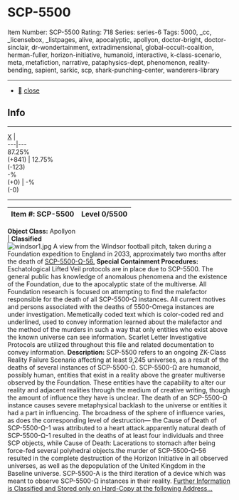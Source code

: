 # SCP-5500
Item Number: SCP-5500
Rating: 718
Series: series-6
Tags: 5000, _cc, _licensebox, _listpages, alive, apocalyptic, apollyon, doctor-bright, doctor-sinclair, dr-wondertainment, extradimensional, global-occult-coalition, herman-fuller, horizon-initiative, humanoid, interactive, k-class-scenario, meta, metafiction, narrative, pataphysics-dept, phenomenon, reality-bending, sapient, sarkic, scp, shark-punching-center, wanderers-library

---

  * [](javascript:;)
[close](javascript:;)
## Info
* * *
[X](javascript:;)
|   
---|---  
87.25%  
(+841) | 12.75%  
(-123)  
-%  
(+0) | -%  
(-0)  
* * *

**Item #:** SCP-5500 | **Level 0/5500**  
---|---  
**Object Class:** Apollyon  
| **Classified**  
![windsor1.jpg](https://scp-wiki.wdfiles.com/local--files/fragment:scp-5500-1/windsor1.jpg)
A view from the Windsor football pitch, taken during a Foundation expedition to England in 2033, approximately two months after the death of [SCP-5500-Ω-56.](http://www.scp-wiki.net/djoric-s-author-page)
**Special Containment Procedures:** Eschatological Lifted Veil protocols are in place due to SCP-5500. The general public has knowledge of anomalous phenomena and the existence of the Foundation, due to the apocalyptic state of the multiverse.
All Foundation research is focused on attempting to find the malefactor responsible for the death of all SCP-5500-Ω instances. All current motives and persons associated with the deaths of 5500-Omega instances are under investigation. Memetically coded text which is color-coded red and underlined, used to convey information learned about the malefactor and the method of the murders in such a way that only entities who exist above the known universe can see information. Scarlet Letter Investigative Protocols are utilized throughout this file and related documentation to convey information.
**Description:** SCP-5500 refers to an ongoing ZK-Class Reality Failure Scenario affecting at least 9,245 universes, as a result of the deaths of several instances of SCP-5500-Ω.
SCP-5500-Ω are humanoid, possibly human, entities that exist in a reality above the greater multiverse observed by the Foundation. These entities have the capability to alter our reality and adjacent realities through the medium of creative writing, though the amount of influence they have is unclear.
The death of an SCP-5500-Ω instance causes severe metaphysical backlash to the universe or entities it had a part in influencing. The broadness of the sphere of influence varies, as does the corresponding level of destruction— the Cause of Death of SCP-5500-Ω-1 was attributed to a heart attack.apparently natural death of SCP-5500-Ω-1 resulted in the deaths of at least four individuals and three SCP objects, while Cause of Death: Lacerations to stomach after being force-fed several polyhedral objects.the murder of SCP-5500-Ω-56 resulted in the complete destruction of the Horizon Initiative in all observed universes, as well as the depopulation of the United Kingdom in the Baseline universe.
SCP-5500-A is the third iteration of a device which was meant to observe SCP-5500-Ω instances in their reality.
[Further Information is Classified and Stored only on Hard-Copy at the following Address...](/scp-5500/offset/1)